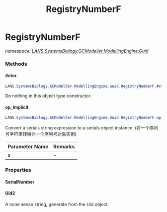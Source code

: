 ﻿---
title: RegistryNumberF
---

# RegistryNumberF
_namespace: [LANS.SystemsBiology.GCModeller.ModellingEngine.Guid](N-LANS.SystemsBiology.GCModeller.ModellingEngine.Guid.html)_





### Methods

#### #ctor
```csharp
LANS.SystemsBiology.GCModeller.ModellingEngine.Guid.RegistryNumberF.#ctor(System.Int32)
```
Do nothing in this object type constructor.

#### op_Implicit
```csharp
LANS.SystemsBiology.GCModeller.ModellingEngine.Guid.RegistryNumberF.op_Implicit(System.String)~LANS.SystemsBiology.GCModeller.ModellingEngine.Guid.RegistryNumberF
```
Convert a serials string expression to a serials object instance.
 (将一个序列号字符串转换为一个序列号对象实例)

|Parameter Name|Remarks|
|--------------|-------|
|s|-|



### Properties

#### SerialNumber

#### Uid2
A none sense string, generate from the Uid object.
